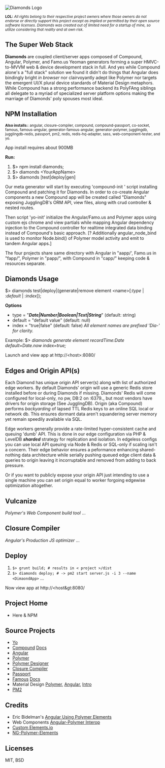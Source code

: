 ![Diamonds Logo](http://vodbro.com/diamondstack.png?zz1)

<sub>**LOL:** *All rights belong to their respective project owners where those owners do not endorse or
directly support this project except as implied or permitted by their open source software licenses.
Diamonds was created out of limited need for a startup of mine, so utilize considering that reality and at own risk.*</sub>

## The Super Web Stack

**Diamonds** are coupled client/server apps composed of Compound, Angular, Polymer, and Famo.us Yeoman generators forming a super HMVC-to-MVVM web & device development stack in full. And yes while Compound alone's a "full stack" solution we found it didn't do things that Angular does bindingly bright *in browser* nor clairvoyantly adept like Polymer nor targets the emergent UI/X plural device standards of Material Design metaphors. While Compound has a strong performance backend its PolyFAng siblings all delegate to a myriad of specialized server platform options making the marriage of Diamonds' poly spouses most ideal.

## NPM Installation

<sup>**Also installs:**: angular, closure-compiler, compound, compound-passport, co-socket, famous, famous-angular, generator-famous-angular, generator-polymer, jugglingdb, jugglingdb-redis, passport, pm2, redis, redis-hq-adapter, sass, web-component-tester, and yo.</sup>

App install requires about 900MB

**Run:** 

1. $> npm install diamonds; 
2. $> diamonds &lt;YourAppName&gt;
3. $> diamonds [test|deploy|gen]
 
Our meta generator will start by executing 'compound-init <YourAppName>' 
script installing Compound and patching it for Diamonds. In order to co-create
Angular components a new Compound app will be created called "Diamonds" exposing JugglingDB's ORM API, view files, along with crud controller & nested routes.

Then script 'yo-init' initialize the Angular/Famo.us and Polymer apps using custom ejs chrome and view 
partials while mapping Angular dependency injection to the Compound controller for realtime integrated 
data binding instead of Compound's basic approach.
[? Additionally angular_node_bind is used to monitor Node.bind() of Polymer model activity 
and emit to tandem Angular apps.]

The four projects share same directory with Angular in "aapp/', Famo.us in "fapp/", Polymer in "papp/", 
with Compound in "capp/" keeping code & resources separate.

## Diamonds Usage

$> diamonds test|deploy|(generate|remove element &lt;name&gt;[:*type* | :*default* | :*index*]); 

**Options**
*    type = "***Date|Number|Boolean|Text|String***" (default: string) 
* default = "default value" (default: null)
*   index = "true|false" (default: false)
*All element names are prefixed 'Dia-' for clarity.*

Example: $> *diamonds generate element recordTime:Date default=Date.now index=true;* 

Launch and view app at http://&lt;host&gt;:8080/

## Edges and Origin API(s)

Each Diamond has unique origin API server(s) along with list of authorized edge workers.
By default Diamonds' origin will use a generic Redis store installed before or during Diamonds if missing. 
Diamonds' Redis will come configured for local-only, no pw, DB:2 on :6379._ but most vendors have drivers for origin storage (See JugglingDB).
Origin (aka Compound) performs *backyarding* of lapsed TTL Redis keys to an online SQL local or network db. 
This ensures dormant data aren't squandering server memory yet remain speedily available via SQL.

Edge workers generally provide a rate-limited hyper-consistent cache and queuing 'dumb' API. 
This is done in our edge configuration via PHP & LevelDB ***sharded*** strategy for replication and isolation. 
In edgeless configs you can use local API queuing via Node & Redis or SQL-only if scaling isn't a concern. 
Their edge behavior ensures a peformance enhancing shared-nothing data architecture while serially pushing 
queued edge client data & queries to origin leaving it incorruptable and removed from adding to back pressure.

Or if you want to publicly expose your origin API just intending to use a single machine you can
set origin equal to worker forgoing edgewise optimization altogether. 

## Vulcanize
*Polymer's Web Component build tool*
...
## Closure Compiler
*Angular's Production JS optimizer*
...

## Deploy
1. `$> grunt build; # results in < project >/dist `
2. `$> diamonds deploy; # -> pm2 start server.js -i 3 --name <DimaondApp>` ...

Now view app at http://&lt;host&gt:8080/

## Project Home
- Here & NPM

## Source Projects
- [Yo](yeoman.io)
- [Compound](https://github.com/1602/compound) [Docs](http://compoundjs.com/docs/)
- [Angular](angularjs.org)
- [Polymer](www.polymer-project.org)
- [Polymer Designer](http://polymer-designer.appspot.com)
- [Closure Compiler](github.com/google/closure-compiler)
- [Passport](passportjs.org)
- [Famous](famo.us) [Docs](https://famo.us/docs/)
- Material Design [Polymer](https://www.polymer-project.org/docs/elements/material.html),  [Angular](https://material.angularjs.org/), [Intro](http://www.google.com/design/spec/material-design/introduction.html)
- [PM2](https://github.com/Unitech/pm2)

## Credits 
- Eric Bidelman's [Angular Using Polymer Elements](https://www.youtube.com/watch?v=p1NpZ-0Op0w)
- Web Components [Angular-Polymer Interop](https://github.com/webcomponents/angular-interop)
- [Custom Elements.io](http://customelements.io)
- [NG-Polymer-Elements](http://ngmodules.org/modules/ng-polymer-elements)

## Licenses
MIT, BSD
